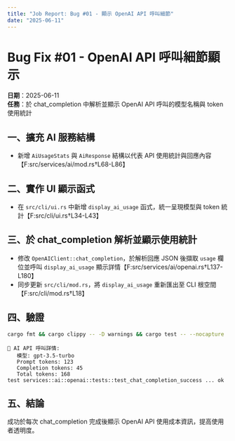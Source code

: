 ```yaml
---
title: "Job Report: Bug #01 - 顯示 OpenAI API 呼叫細節"
date: "2025-06-11"
---
```


# Bug Fix #01 - OpenAI API 呼叫細節顯示

**日期**：2025-06-11  
**任務**：於 chat_completion 中解析並顯示 OpenAI API 呼叫的模型名稱與 token 使用統計

## 一、擴充 AI 服務結構
- 新增 `AiUsageStats` 與 `AiResponse` 結構以代表 API 使用統計與回應內容【F:src/services/ai/mod.rs†L68-L86】

## 二、實作 UI 顯示函式
- 在 `src/cli/ui.rs` 中新增 `display_ai_usage` 函式，統一呈現模型與 token 統計【F:src/cli/ui.rs†L34-L43】

## 三、於 chat_completion 解析並顯示使用統計
- 修改 `OpenAIClient::chat_completion`，於解析回應 JSON 後擷取 `usage` 欄位並呼叫 `display_ai_usage` 顯示詳情【F:src/services/ai/openai.rs†L137-L180】
- 同步更新 `src/cli/mod.rs`，將 `display_ai_usage` 重新匯出至 CLI 根空間【F:src/cli/mod.rs†L18】

## 四、驗證
```bash
cargo fmt && cargo clippy -- -D warnings && cargo test -- --nocapture
```
```text
🤖 AI API 呼叫詳情:
   模型: gpt-3.5-turbo
   Prompt tokens: 123
   Completion tokens: 45
   Total tokens: 168
test services::ai::openai::tests::test_chat_completion_success ... ok
```

## 五、結論
成功於每次 chat_completion 完成後顯示 OpenAI API 使用成本資訊，提高使用者透明度。
